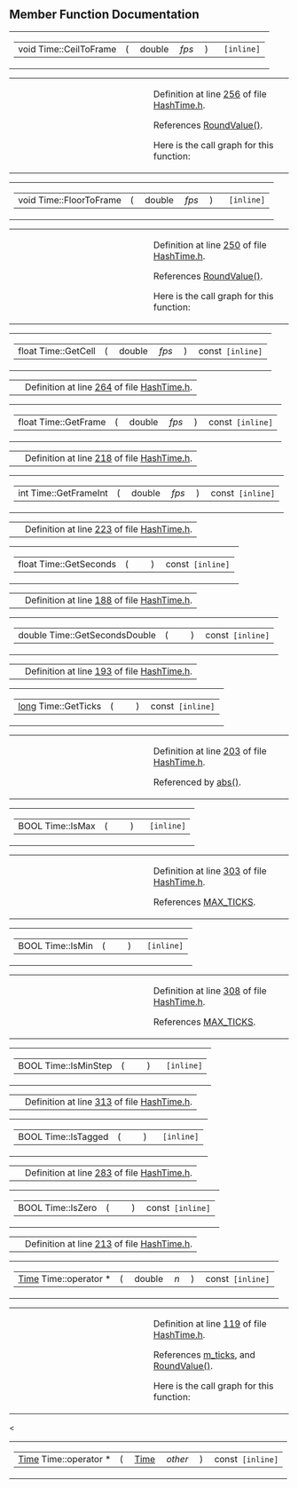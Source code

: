 ## Member Function Documentation

<span id="3e8f798364ac404f56233368db8ec2af" class="anchor"></span>

<table class="mdTable" data-cellpadding="2" data-cellspacing="0">
<colgroup>
<col style="width: 100%" />
</colgroup>
<tbody>
<tr>
<td class="mdRow"><table data-cellpadding="0" data-cellspacing="0" data-border="0">
<tbody>
<tr>
<td class="md" data-nowrap="" data-valign="top">void Time::CeilToFrame</td>
<td class="md" data-valign="top">( </td>
<td class="md" data-nowrap="" data-valign="top">double </td>
<td class="mdname1" data-valign="top" data-nowrap=""><em>fps</em></td>
<td class="md" data-valign="top"> ) </td>
<td class="md" data-nowrap=""><code> [inline]</code></td>
</tr>
</tbody>
</table></td>
</tr>
</tbody>
</table>

<table data-cellspacing="5" data-cellpadding="0" data-border="0">
<colgroup>
<col style="width: 50%" />
<col style="width: 50%" />
</colgroup>
<tbody>
<tr>
<td> </td>
<td><p>Definition at line <a href="HashTime_8h-source.md#l00256" class="el">256</a> of file <a href="HashTime_8h-source.md" class="el">HashTime.h</a>.</p>
<p>References <a href="Macros_8h-source.md#l00050" class="el">RoundValue()</a>.</p>
<p>Here is the call graph for this function:</p>
<span class="image placeholder" data-original-image-src="classTime_3e8f798364ac404f56233368db8ec2af_cgraph.gif" data-original-image-title="" data-border="0" usemap="#classTime_3e8f798364ac404f56233368db8ec2af_cgraph_map"></span></td>
</tr>
</tbody>
</table>

<span id="189d89bad49739996a866265d4a84a06" class="anchor"></span>

<table class="mdTable" data-cellpadding="2" data-cellspacing="0">
<colgroup>
<col style="width: 100%" />
</colgroup>
<tbody>
<tr>
<td class="mdRow"><table data-cellpadding="0" data-cellspacing="0" data-border="0">
<tbody>
<tr>
<td class="md" data-nowrap="" data-valign="top">void Time::FloorToFrame</td>
<td class="md" data-valign="top">( </td>
<td class="md" data-nowrap="" data-valign="top">double </td>
<td class="mdname1" data-valign="top" data-nowrap=""><em>fps</em></td>
<td class="md" data-valign="top"> ) </td>
<td class="md" data-nowrap=""><code> [inline]</code></td>
</tr>
</tbody>
</table></td>
</tr>
</tbody>
</table>

<table data-cellspacing="5" data-cellpadding="0" data-border="0">
<colgroup>
<col style="width: 50%" />
<col style="width: 50%" />
</colgroup>
<tbody>
<tr>
<td> </td>
<td><p>Definition at line <a href="HashTime_8h-source.md#l00250" class="el">250</a> of file <a href="HashTime_8h-source.md" class="el">HashTime.h</a>.</p>
<p>References <a href="Macros_8h-source.md#l00050" class="el">RoundValue()</a>.</p>
<p>Here is the call graph for this function:</p>
<span class="image placeholder" data-original-image-src="classTime_189d89bad49739996a866265d4a84a06_cgraph.gif" data-original-image-title="" data-border="0" usemap="#classTime_189d89bad49739996a866265d4a84a06_cgraph_map"></span></td>
</tr>
</tbody>
</table>

<span id="ecd76390872bc74ce3e967f680da7d50" class="anchor"></span>

<table class="mdTable" data-cellpadding="2" data-cellspacing="0">
<colgroup>
<col style="width: 100%" />
</colgroup>
<tbody>
<tr>
<td class="mdRow"><table data-cellpadding="0" data-cellspacing="0" data-border="0">
<tbody>
<tr>
<td class="md" data-nowrap="" data-valign="top">float Time::GetCell</td>
<td class="md" data-valign="top">( </td>
<td class="md" data-nowrap="" data-valign="top">double </td>
<td class="mdname1" data-valign="top" data-nowrap=""><em>fps</em></td>
<td class="md" data-valign="top"> ) </td>
<td class="md" data-nowrap="">const<code> [inline]</code></td>
</tr>
</tbody>
</table></td>
</tr>
</tbody>
</table>

|  |  |
|----|----|
|   | Definition at line <a href="HashTime_8h-source.md#l00264" class="el">264</a> of file <a href="HashTime_8h-source.md" class="el">HashTime.h</a>. |

<span id="b06851700fc46fe85eb114efb5bf6910" class="anchor"></span>

<table class="mdTable" data-cellpadding="2" data-cellspacing="0">
<colgroup>
<col style="width: 100%" />
</colgroup>
<tbody>
<tr>
<td class="mdRow"><table data-cellpadding="0" data-cellspacing="0" data-border="0">
<tbody>
<tr>
<td class="md" data-nowrap="" data-valign="top">float Time::GetFrame</td>
<td class="md" data-valign="top">( </td>
<td class="md" data-nowrap="" data-valign="top">double </td>
<td class="mdname1" data-valign="top" data-nowrap=""><em>fps</em></td>
<td class="md" data-valign="top"> ) </td>
<td class="md" data-nowrap="">const<code> [inline]</code></td>
</tr>
</tbody>
</table></td>
</tr>
</tbody>
</table>

|  |  |
|----|----|
|   | Definition at line <a href="HashTime_8h-source.md#l00218" class="el">218</a> of file <a href="HashTime_8h-source.md" class="el">HashTime.h</a>. |

<span id="d8f556b71eb244d9f6a52d9ada687156" class="anchor"></span>

<table class="mdTable" data-cellpadding="2" data-cellspacing="0">
<colgroup>
<col style="width: 100%" />
</colgroup>
<tbody>
<tr>
<td class="mdRow"><table data-cellpadding="0" data-cellspacing="0" data-border="0">
<tbody>
<tr>
<td class="md" data-nowrap="" data-valign="top">int Time::GetFrameInt</td>
<td class="md" data-valign="top">( </td>
<td class="md" data-nowrap="" data-valign="top">double </td>
<td class="mdname1" data-valign="top" data-nowrap=""><em>fps</em></td>
<td class="md" data-valign="top"> ) </td>
<td class="md" data-nowrap="">const<code> [inline]</code></td>
</tr>
</tbody>
</table></td>
</tr>
</tbody>
</table>

|  |  |
|----|----|
|   | Definition at line <a href="HashTime_8h-source.md#l00223" class="el">223</a> of file <a href="HashTime_8h-source.md" class="el">HashTime.h</a>. |

<span id="af68bbc29f8f67689346bf513daeb999" class="anchor"></span>

<table class="mdTable" data-cellpadding="2" data-cellspacing="0">
<colgroup>
<col style="width: 100%" />
</colgroup>
<tbody>
<tr>
<td class="mdRow"><table data-cellpadding="0" data-cellspacing="0" data-border="0">
<tbody>
<tr>
<td class="md" data-nowrap="" data-valign="top">float Time::GetSeconds</td>
<td class="md" data-valign="top">( </td>
<td class="mdname1" data-valign="top" data-nowrap=""></td>
<td class="md" data-valign="top"> ) </td>
<td class="md" data-nowrap="">const<code> [inline]</code></td>
</tr>
</tbody>
</table></td>
</tr>
</tbody>
</table>

|  |  |
|----|----|
|   | Definition at line <a href="HashTime_8h-source.md#l00188" class="el">188</a> of file <a href="HashTime_8h-source.md" class="el">HashTime.h</a>. |

<span id="6d0dccfd670d8054cab0856767014333" class="anchor"></span>

<table class="mdTable" data-cellpadding="2" data-cellspacing="0">
<colgroup>
<col style="width: 100%" />
</colgroup>
<tbody>
<tr>
<td class="mdRow"><table data-cellpadding="0" data-cellspacing="0" data-border="0">
<tbody>
<tr>
<td class="md" data-nowrap="" data-valign="top">double Time::GetSecondsDouble</td>
<td class="md" data-valign="top">( </td>
<td class="mdname1" data-valign="top" data-nowrap=""></td>
<td class="md" data-valign="top"> ) </td>
<td class="md" data-nowrap="">const<code> [inline]</code></td>
</tr>
</tbody>
</table></td>
</tr>
</tbody>
</table>

|  |  |
|----|----|
|   | Definition at line <a href="HashTime_8h-source.md#l00193" class="el">193</a> of file <a href="HashTime_8h-source.md" class="el">HashTime.h</a>. |

<span id="531091c476e91a36265d9bd259c3707b" class="anchor"></span>

<table class="mdTable" data-cellpadding="2" data-cellspacing="0">
<colgroup>
<col style="width: 100%" />
</colgroup>
<tbody>
<tr>
<td class="mdRow"><table data-cellpadding="0" data-cellspacing="0" data-border="0">
<tbody>
<tr>
<td class="md" data-nowrap="" data-valign="top"><a href="Rave_8h.md#f03dc93db7c58a69ed5c83e1fa49cf0e" class="el">long</a> Time::GetTicks</td>
<td class="md" data-valign="top">( </td>
<td class="mdname1" data-valign="top" data-nowrap=""></td>
<td class="md" data-valign="top"> ) </td>
<td class="md" data-nowrap="">const<code> [inline]</code></td>
</tr>
</tbody>
</table></td>
</tr>
</tbody>
</table>

<table data-cellspacing="5" data-cellpadding="0" data-border="0">
<colgroup>
<col style="width: 50%" />
<col style="width: 50%" />
</colgroup>
<tbody>
<tr>
<td> </td>
<td><p>Definition at line <a href="HashTime_8h-source.md#l00203" class="el">203</a> of file <a href="HashTime_8h-source.md" class="el">HashTime.h</a>.</p>
<p>Referenced by <a href="HashTime_8h-source.md#l00326" class="el">abs()</a>.</p></td>
</tr>
</tbody>
</table>

<span id="c10470949baed0123bff728e67156c87" class="anchor"></span>

<table class="mdTable" data-cellpadding="2" data-cellspacing="0">
<colgroup>
<col style="width: 100%" />
</colgroup>
<tbody>
<tr>
<td class="mdRow"><table data-cellpadding="0" data-cellspacing="0" data-border="0">
<tbody>
<tr>
<td class="md" data-nowrap="" data-valign="top">BOOL Time::IsMax</td>
<td class="md" data-valign="top">( </td>
<td class="mdname1" data-valign="top" data-nowrap=""></td>
<td class="md" data-valign="top"> ) </td>
<td class="md" data-nowrap=""><code> [inline]</code></td>
</tr>
</tbody>
</table></td>
</tr>
</tbody>
</table>

<table data-cellspacing="5" data-cellpadding="0" data-border="0">
<colgroup>
<col style="width: 50%" />
<col style="width: 50%" />
</colgroup>
<tbody>
<tr>
<td> </td>
<td><p>Definition at line <a href="HashTime_8h-source.md#l00303" class="el">303</a> of file <a href="HashTime_8h-source.md" class="el">HashTime.h</a>.</p>
<p>References <a href="HashTime_8h-source.md#l00012" class="el">MAX_TICKS</a>.</p></td>
</tr>
</tbody>
</table>

<span id="189a675a1bca2c3f7e6ed3835fdc0930" class="anchor"></span>

<table class="mdTable" data-cellpadding="2" data-cellspacing="0">
<colgroup>
<col style="width: 100%" />
</colgroup>
<tbody>
<tr>
<td class="mdRow"><table data-cellpadding="0" data-cellspacing="0" data-border="0">
<tbody>
<tr>
<td class="md" data-nowrap="" data-valign="top">BOOL Time::IsMin</td>
<td class="md" data-valign="top">( </td>
<td class="mdname1" data-valign="top" data-nowrap=""></td>
<td class="md" data-valign="top"> ) </td>
<td class="md" data-nowrap=""><code> [inline]</code></td>
</tr>
</tbody>
</table></td>
</tr>
</tbody>
</table>

<table data-cellspacing="5" data-cellpadding="0" data-border="0">
<colgroup>
<col style="width: 50%" />
<col style="width: 50%" />
</colgroup>
<tbody>
<tr>
<td> </td>
<td><p>Definition at line <a href="HashTime_8h-source.md#l00308" class="el">308</a> of file <a href="HashTime_8h-source.md" class="el">HashTime.h</a>.</p>
<p>References <a href="HashTime_8h-source.md#l00012" class="el">MAX_TICKS</a>.</p></td>
</tr>
</tbody>
</table>

<span id="779f977bf8f5a9e52dd40d16531af5b6" class="anchor"></span>

<table class="mdTable" data-cellpadding="2" data-cellspacing="0">
<colgroup>
<col style="width: 100%" />
</colgroup>
<tbody>
<tr>
<td class="mdRow"><table data-cellpadding="0" data-cellspacing="0" data-border="0">
<tbody>
<tr>
<td class="md" data-nowrap="" data-valign="top">BOOL Time::IsMinStep</td>
<td class="md" data-valign="top">( </td>
<td class="mdname1" data-valign="top" data-nowrap=""></td>
<td class="md" data-valign="top"> ) </td>
<td class="md" data-nowrap=""><code> [inline]</code></td>
</tr>
</tbody>
</table></td>
</tr>
</tbody>
</table>

|  |  |
|----|----|
|   | Definition at line <a href="HashTime_8h-source.md#l00313" class="el">313</a> of file <a href="HashTime_8h-source.md" class="el">HashTime.h</a>. |

<span id="51da836da857369c7b1749113ea110ce" class="anchor"></span>

<table class="mdTable" data-cellpadding="2" data-cellspacing="0">
<colgroup>
<col style="width: 100%" />
</colgroup>
<tbody>
<tr>
<td class="mdRow"><table data-cellpadding="0" data-cellspacing="0" data-border="0">
<tbody>
<tr>
<td class="md" data-nowrap="" data-valign="top">BOOL Time::IsTagged</td>
<td class="md" data-valign="top">( </td>
<td class="mdname1" data-valign="top" data-nowrap=""></td>
<td class="md" data-valign="top"> ) </td>
<td class="md" data-nowrap=""><code> [inline]</code></td>
</tr>
</tbody>
</table></td>
</tr>
</tbody>
</table>

|  |  |
|----|----|
|   | Definition at line <a href="HashTime_8h-source.md#l00283" class="el">283</a> of file <a href="HashTime_8h-source.md" class="el">HashTime.h</a>. |

<span id="027b58e95feed77348d2b6d89eb3d4d9" class="anchor"></span>

<table class="mdTable" data-cellpadding="2" data-cellspacing="0">
<colgroup>
<col style="width: 100%" />
</colgroup>
<tbody>
<tr>
<td class="mdRow"><table data-cellpadding="0" data-cellspacing="0" data-border="0">
<tbody>
<tr>
<td class="md" data-nowrap="" data-valign="top">BOOL Time::IsZero</td>
<td class="md" data-valign="top">( </td>
<td class="mdname1" data-valign="top" data-nowrap=""></td>
<td class="md" data-valign="top"> ) </td>
<td class="md" data-nowrap="">const<code> [inline]</code></td>
</tr>
</tbody>
</table></td>
</tr>
</tbody>
</table>

|  |  |
|----|----|
|   | Definition at line <a href="HashTime_8h-source.md#l00213" class="el">213</a> of file <a href="HashTime_8h-source.md" class="el">HashTime.h</a>. |

<span id="058aaaeae1cad8f46de639dc325cd1b9" class="anchor"></span>

<table class="mdTable" data-cellpadding="2" data-cellspacing="0">
<colgroup>
<col style="width: 100%" />
</colgroup>
<tbody>
<tr>
<td class="mdRow"><table data-cellpadding="0" data-cellspacing="0" data-border="0">
<tbody>
<tr>
<td class="md" data-nowrap="" data-valign="top"><a href="classTime.md" class="el">Time</a> Time::operator *</td>
<td class="md" data-valign="top">( </td>
<td class="md" data-nowrap="" data-valign="top">double </td>
<td class="mdname1" data-valign="top" data-nowrap=""><em>n</em></td>
<td class="md" data-valign="top"> ) </td>
<td class="md" data-nowrap="">const<code> [inline]</code></td>
</tr>
</tbody>
</table></td>
</tr>
</tbody>
</table>

<table data-cellspacing="5" data-cellpadding="0" data-border="0">
<colgroup>
<col style="width: 50%" />
<col style="width: 50%" />
</colgroup>
<tbody>
<tr>
<td> </td>
<td><p>Definition at line <a href="HashTime_8h-source.md#l00119" class="el">119</a> of file <a href="HashTime_8h-source.md" class="el">HashTime.h</a>.</p>
<p>References <a href="HashTime_8h-source.md#l00023" class="el">m_ticks</a>, and <a href="Macros_8h-source.md#l00050" class="el">RoundValue()</a>.</p>
<p>Here is the call graph for this function:</p>
<span class="image placeholder" data-original-image-src="classTime_058aaaeae1cad8f46de639dc325cd1b9_cgraph.gif" data-original-image-title="" data-border="0" usemap="#classTime_058aaaeae1cad8f46de639dc325cd1b9_cgraph_map"></span></td>
</tr>
</tbody>
</table>

<span id="03b19b4a73af3057e9322488fab0a8dd" class="anchor"></span>

<table class="mdTable" data-cellpadding="2" data-cellspacing="0">
<colgroup>
<col style="width: 100%" />
</colgroup>
<tbody>
<tr>
<td class="mdRow"><table data-cellpadding="0" data-cellspacing="0" data-border="0">
<tbody>
<tr>
<td class="md" data-nowrap="" data-valign="top"><a href="classTime.md" class="el">Time</a> Time::operator *</td>
<td class="md" data-valign="top">( </td>
<td class="md" data-nowrap="" data-valign="top"><a href="classTime.md" class="el">Time</a> </td>
<td class="mdname1" data-valign="top" data-nowrap=""><em>other</em></td>
<td class="md" data-valign="top"> ) </td>
<td class="md" data-nowrap="">const<code> [inline]</code></td>
</tr>
</tbody>
</table></td>
</tr>
<